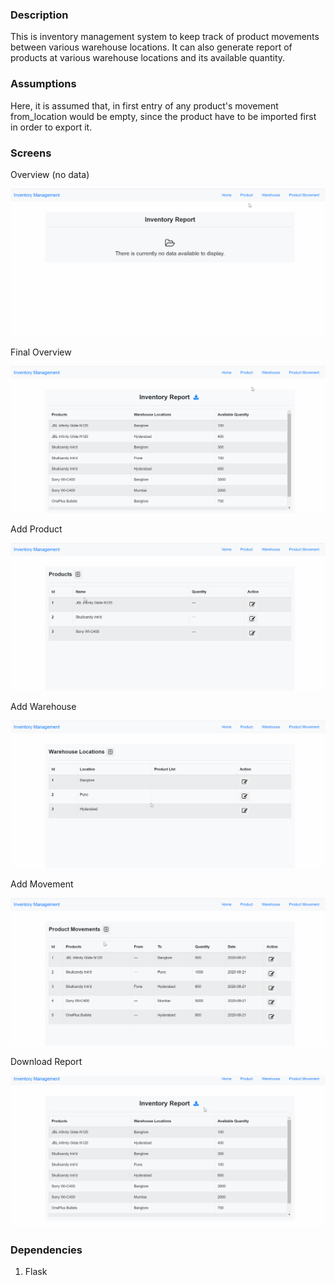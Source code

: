 
### Description 
This is inventory management system to keep track of product movements between various warehouse locations. It can also generate report of products at various warehouse locations and its available quantity.
### Assumptions
Here, it is assumed that, in first entry of any product's movement from_location would be empty, since the product have to be imported first in order to export it.
### Screens
Overview (no data)

![First_Overview](https://raw.githubusercontent.com/Anuja-pawar/Inventory-Management/master/utils/Overview_first.gif "First_Overview")


Final Overview

![Overview_final](https://raw.githubusercontent.com/Anuja-pawar/Inventory-Management/master/utils/Overview_last.gif "Overview_final")


Add Product

![Add_product](https://raw.githubusercontent.com/Anuja-pawar/Inventory-Management/master/utils/Add_product.gif "Add_product")


Add Warehouse

![Add_location](https://raw.githubusercontent.com/Anuja-pawar/Inventory-Management/master/utils/Add_location.gif "Add_location")


Add Movement

![Add_movement](https://raw.githubusercontent.com/Anuja-pawar/Inventory-Management/master/utils/Add_movement.gif "Add_movement")


Download Report

![Report](https://raw.githubusercontent.com/Anuja-pawar/Inventory-Management/master/utils/Download_report.gif "Report")

### Dependencies
1. Flask



